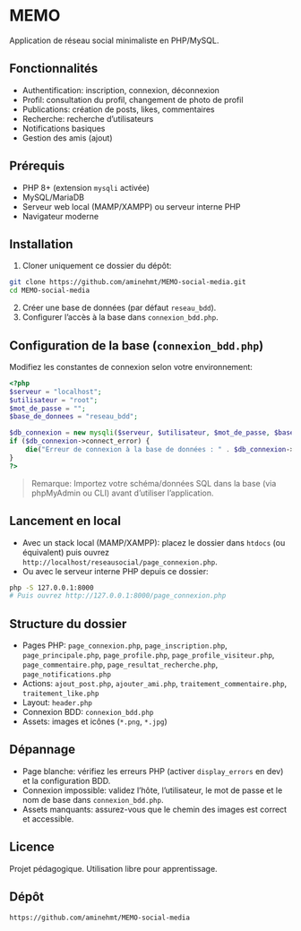 # MEMO

Application de réseau social minimaliste en PHP/MySQL.

## Fonctionnalités
- Authentification: inscription, connexion, déconnexion
- Profil: consultation du profil, changement de photo de profil
- Publications: création de posts, likes, commentaires
- Recherche: recherche d’utilisateurs
- Notifications basiques
- Gestion des amis (ajout)

## Prérequis
- PHP 8+ (extension `mysqli` activée)
- MySQL/MariaDB
- Serveur web local (MAMP/XAMPP) ou serveur interne PHP
- Navigateur moderne

## Installation
1) Cloner uniquement ce dossier du dépôt:
```bash
git clone https://github.com/aminehmt/MEMO-social-media.git
cd MEMO-social-media
```
2) Créer une base de données (par défaut `reseau_bdd`).
3) Configurer l’accès à la base dans `connexion_bdd.php`.

## Configuration de la base (`connexion_bdd.php`)
Modifiez les constantes de connexion selon votre environnement:
```php
<?php
$serveur = "localhost";
$utilisateur = "root";
$mot_de_passe = "";
$base_de_donnees = "reseau_bdd";

$db_connexion = new mysqli($serveur, $utilisateur, $mot_de_passe, $base_de_donnees);
if ($db_connexion->connect_error) {
    die("Erreur de connexion à la base de données : " . $db_connexion->connect_error);
}
?>
```

> Remarque: Importez votre schéma/données SQL dans la base (via phpMyAdmin ou CLI) avant d’utiliser l’application.

## Lancement en local
- Avec un stack local (MAMP/XAMPP): placez le dossier dans `htdocs` (ou équivalent) puis ouvrez `http://localhost/reseausocial/page_connexion.php`.
- Ou avec le serveur interne PHP depuis ce dossier:
```bash
php -S 127.0.0.1:8000
# Puis ouvrez http://127.0.0.1:8000/page_connexion.php
```

## Structure du dossier
- Pages PHP: `page_connexion.php`, `page_inscription.php`, `page_principale.php`, `page_profile.php`, `page_profile_visiteur.php`, `page_commentaire.php`, `page_resultat_recherche.php`, `page_notifications.php`
- Actions: `ajout_post.php`, `ajouter_ami.php`, `traitement_commentaire.php`, `traitement_like.php`
- Layout: `header.php`
- Connexion BDD: `connexion_bdd.php`
- Assets: images et icônes (`*.png`, `*.jpg`)

## Dépannage
- Page blanche: vérifiez les erreurs PHP (activer `display_errors` en dev) et la configuration BDD.
- Connexion impossible: validez l’hôte, l’utilisateur, le mot de passe et le nom de base dans `connexion_bdd.php`.
- Assets manquants: assurez-vous que le chemin des images est correct et accessible.

## Licence
Projet pédagogique. Utilisation libre pour apprentissage.

## Dépôt
`https://github.com/aminehmt/MEMO-social-media`
